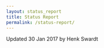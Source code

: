```yaml
---
layout: status_report
title: Status Report
permalink: /status-report/
---
```


Updated 30 Jan 2017 by Henk Swardt
